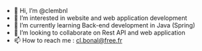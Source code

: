 - 👋 Hi, I’m @clembnl
- 👀 I’m interested in website and web application development
- 🌱 I’m currently learning Back-end development in Java (Spring)
- 💞️ I’m looking to collaborate on Rest API and web application
- 📫 How to reach me : cl.bonal@free.fr

<!---
clembnl/clembnl is a ✨ special ✨ repository because its `README.md` (this file) appears on your GitHub profile.
You can click the Preview link to take a look at your changes.
--->
